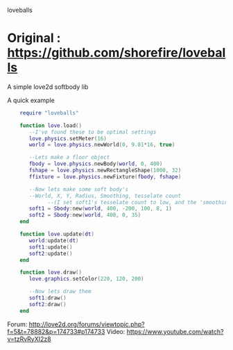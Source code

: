 loveballs

Original : https://github.com/shorefire/loveballs
=========

A simple love2d softbody lib


A quick example
```lua
    require "loveballs"

    function love.load()
       --I've found these to be optimal settings
       love.physics.setMeter(16)
       world = love.physics.newWorld(0, 9.81*16, true)

       --Lets make a floor object
       fbody = love.physics.newBody(world, 0, 400)
       fshape = love.physics.newRectangleShape(1000, 32)
       ffixture = love.physics.newFixture(fbody, fshape)

       --Now lets make some soft body's
       --World, X, Y, Radius, Smoothing, tesselate count
             --(I set soft1's tesselate count to low, and the 'smoothing' to high, giving a cool effect, similar to loco roco)
       soft1 = Sbody:new(world, 400, -200, 100, 8, 1)
       soft2 = Sbody:new(world, 400, 0, 35)
    end

    function love.update(dt)
       world:update(dt)
       soft1:update()
       soft2:update()
    end

    function love.draw()
       love.graphics.setColor(220, 120, 200)

       --Now lets draw them
       soft1:draw()
       soft2:draw()
    end
```

Forum: http://love2d.org/forums/viewtopic.php?f=5&t=78882&p=174733#p174733
Video: https://www.youtube.com/watch?v=tzRvRyXI2z8
